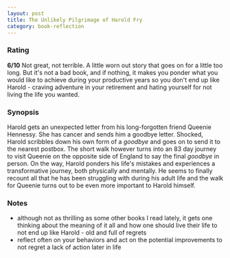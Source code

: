 ```yaml
---
layout: post
title: The Unlikely Pilgrimage of Harold Fry
category: book-reflection
---
```


### Rating
**6/10** Not great, not terrible. A little worn out story that goes on for a little too long. But it's not a bad book, and if nothing, it makes you ponder what you would like to achieve during your productive years so you don't end up like Harold - craving adventure in your retirement and hating yourself for not living the life you wanted.

### Synopsis
Harold gets an unexpected letter from his long-forgotten friend Queenie Hennessy. She has cancer and sends him a goodbye letter. Shocked, Harold scribbles down his own form of a *goodbye* and goes on to send it to the nearest postbox. The short walk however turns into an 83 day journey to visit Queenie on the opposite side of England to say the final *goodbye* in person. On the way, Harold ponders his life's mistakes and experiences a transformative journey, both physically and mentally. He seems to finally recount all that he has been struggling with during his adult life and the walk for Queenie turns out to be even more important to Harold himself.

### Notes
- although not as thrilling as some other books I read lately, it gets one thinking about the meaning of it all and how one should live their life to not end up like Harold - old and full of regrets
- reflect often on your behaviors and act on the potential improvements to not regret a lack of action later in life